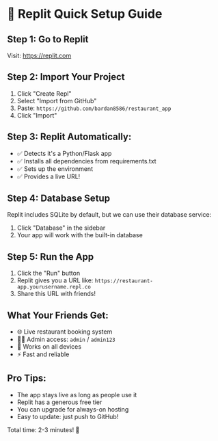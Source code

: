 # 🚀 Replit Quick Setup Guide

## Step 1: Go to Replit
Visit: https://replit.com

## Step 2: Import Your Project
1. Click "Create Repl"
2. Select "Import from GitHub"
3. Paste: `https://github.com/bardan8586/restaurant_app`
4. Click "Import"

## Step 3: Replit Automatically:
- ✅ Detects it's a Python/Flask app
- ✅ Installs all dependencies from requirements.txt
- ✅ Sets up the environment
- ✅ Provides a live URL!

## Step 4: Database Setup
Replit includes SQLite by default, but we can use their database service:
1. Click "Database" in the sidebar
2. Your app will work with the built-in database

## Step 5: Run the App
1. Click the "Run" button
2. Replit gives you a URL like: `https://restaurant-app.yourusername.repl.co`
3. Share this URL with friends!

## What Your Friends Get:
- 🌐 Live restaurant booking system
- 👨‍💼 Admin access: `admin` / `admin123`
- 📱 Works on all devices
- ⚡ Fast and reliable

## Pro Tips:
- The app stays live as long as people use it
- Replit has a generous free tier
- You can upgrade for always-on hosting
- Easy to update: just push to GitHub!

Total time: 2-3 minutes! 🎉
